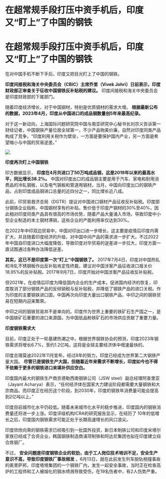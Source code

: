 # 在超常规手段打压中资手机后，印度又“盯上”了中国的钢铁

# 在超常规手段打压中资手机后，印度又“盯上”了中国的钢铁

在对中国手机不断下手后，印度又把目光盯上了中国的钢铁。

**印度间接税和海关中央委员会（CBIC）主席乔里（Vivek Johri）日前表示，印度财政部正审查关于征收中国钢铁反补贴税的建议。**
印度间接税和海关中央委员会是印度财政部的下属部门。

随着印度经济增长，对于中国钢材，特别是优质钢材的需求大增。 **根据最新公布的数据，2023年4月，印度从中国进口的成品钢数量创5年来最高纪录。**

对于这一新动向，上海国际问题研究院中国与南亚研究中心秘书长刘宗义告诉第一财经记者，中国钢铁产量位居全球第一，不少产品物美价廉，自然对印度同类产品构成了竞争，“印度利用关税作为壁垒，一方面是要保护国内产业，另一方面是希望缩小与中国的贸易逆差。”

![](https://inews.gtimg.com/om_bt/Ou5YLFmZzrkeP2efvPrJtcMJm7Ovx3Sl4Rtf9u_C3HXwIAA/1000)

**印度再次盯上中国钢铁**

印方数据显示， **印度在4月共进口了50万吨成品钢，这是2019年以来的最高水平，同比增长38.2%。**
中国对印度出口的成品钢主要是用于汽车、家电和耐用消费品的冷轧钢板，以及电气钢板和管道用钢材。当月，中国向印度出口的钢铁产品，占到印度成品钢进口总量的近四分之一，同比增长近八成。

此前，印贸易救济总局（DGTR）提议对中国进口钢材产品征收反补贴税。印度部分钢铁企业指称，中国钢材享有约补贴，售价低于印度产钢材的30%至40%，因此相对印度同类产品具有很高的市场优势，随着产品大量涌入市场，导致印度中小型企业制造的本土钢材滞销，这些企业的产能利用率仅达到30%。

在2022年中印双边贸易中，中国对印出口进一步增长，这主要是疫情后印度内需扩大，并且随着印度经济的升级，对中国中间产品的需求进一步扩大。不过2022年中国自印度进口大幅度降低，导致印度对华贸易的逆差进一步拉大，印度方面一直试图通过各种办法降低逆差。

**其实，这已不是印度第一次“盯上”中国钢铁了。**
2017年7月4日，印度对中国热轧和冷轧不锈钢板作出反补贴肯定性终裁，建议对中国涉案产品征收进口报关价18.95%的反补贴税。2017年9月7日，印度开始对中国涉案产品征收反补贴税。

但2021年，在疫情后印度为降低国内企业的生产成本，促进国内经济的恢复，印度取消了部分钢铁产品的反倾销税与反补贴税，并降低了钢铁产品的进口关税。作为印度的主要钢铁进口国，中国再次向印度大量出口钢铁产品，中印之间的钢铁贸易在短期内迎来繁荣。

中印之间的钢铁贸易并不是单向的。印度作为世界上重要的铁矿石生产国之一，是中国铁矿石重要的进口来源国，为中国低品粉铁矿石的市场供应贡献了重要力量。

**印度钢铁需求大**

目前，印度正处于一轮基建热潮之中。根据世界钢铁协会的预测，印度2023年钢铁需求将增长6.7%，至约1.2亿吨，这将是全球主要经济体中增速最快的。

印度总理莫迪2022年11月宣布，经过8年的努力，印度已经成为世界第二大钢铁产量大国。
**尽管已是钢铁生产大国，但随着近年来需求不断增长，印度如今也不得不依赖于更多的钢铁进口来填补供应空白。**

印度国内最大的钢铁生产商京德勒西南钢铁公司（JSW steel）副总经理阿查里亚（Jayant
Acharya）表示，“任何经济体在国家大力建设阶段都需要大量钢铁和大宗商品。而印度正在经历这个阶段，到2030年，印度的钢铁年消费量可能会提高到2亿吨以上。”

印度目前城市化水平仍较低。随着未来城市化水平的稳步推进，印度国内的钢铁消费量还将进一步上涨。印度评级机构ICRA的研究报告显示，在经历了
10年的低增长之后，印度国内钢铁需求可能正处于长期高速增长的风口浪尖。

印度欣欣向荣的钢铁需求已经吸引到一批国外投资，新日本制铁公司和印度米塔尔家族已经成了合资企业，韩国钢铁制造商浦项制铁和阿达尼集团也拟在印度建立综合炼钢厂。

不过， **安全问题是印度钢铁企业的软肋，由于工人岗位技术培训不足，安全生产意识不高，导致印度钢铁厂事故频发**
。6月13日，就在此前发生列车脱轨相撞事故的奥里萨邦，印度塔塔集团的一个钢铁厂内，发生一起安全事故，当时正在检查高炉的工程师和工人被熔化的钢水喷溅导致受伤，在19名伤者中，有2人伤势严重。

